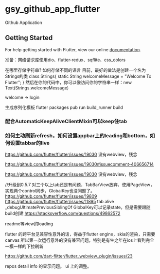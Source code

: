 # gsy_github_app_flutter

Github Application

## Getting Started

For help getting started with Flutter, view our online
[documentation](https://flutter.io/).


准备：网络请求库使用dio、flutter-redux、sqflite、css_colors


在哪里存储字符串? 如何存储不同的语言
目前，最好的做法是创建一个名为Strings的类
class Strings{
  static String welcomeMessage = "Welcome To Flutter";
}
然后在你的代码中，你可以像访问你的字符串一样：new Text(Strings.welcomeMessage)

welcome -> login

生成序列化模板
flutter packages pub run build_runner build

### 配合AutomaticKeepAliveClientMixin可以keep住tab

### 如何主动刷新refresh，如何设置appbar上的leading和bottom，如何设置tabbar的live

https://github.com/flutter/flutter/issues/19030 没有webview，残念

https://github.com/flutter/flutter/issues/19030#issuecomment-406656714


https://github.com/flutter/flutter/issues/19030 没有webview，残念


//升级到0.5.7 对三个以上tab还是有问题，TabBarView放弃，使用PageView，实现两个control同步，GlobalKey也没问题了。
https://github.com/flutter/flutter/issues/19809
https://github.com/flutter/flutter/issues/11895 tab alive
_debugUltimatePreviousSiblingOf
GlobalKey可以记录state，但是需要跟随build创建
https://stackoverflow.com/questions/49862572

readme等view的loading

flutter 的跨平台见兼容性意外的话，得益于flutter engine，skia的渲染，只需要canvas
所以第一次运行意外的没有兼容问题，特别是有生之年在ios上看到完全一模一样的下拉刷新

https://github.com/dart-flitter/flutter_webview_plugin/issues/23


repos detail info 的显示问题。
ui 上的调整。
